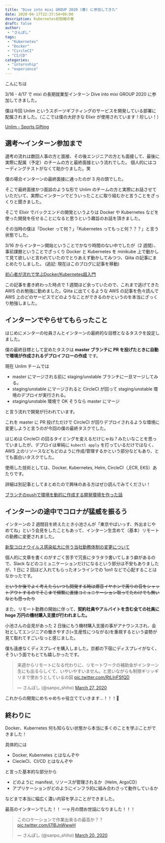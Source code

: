 ```yaml
---
title: "Dive into mixi GROUP 2020 (春) に参加してきた"
date: 2020-04-17T22:37:54+09:00
description: Kubernetes初挑戦の巻
draft: false
author:
 - "さんぽし"
tags:
 - "Kubernetes"
 - "Docker"
 - "CircleCI"
 - "CI/CD"
categories:
 - "internship"
 - "experience"
---
```


こんにちは

3/16 - 4/17 で mixi の長期就業型インターン Dive into mixi GROUP 2020 に参加してきました。

僕は今回 Unlim というスポーツギフティングのサービスを開発している部署に配属されました。（ここでは僕の大好きな Elixir が使用されています！珍しい！）

[Unlim - Sports Gifting](https://unlim.team/)

## 選考〜インターン参加まで
選考の流れは数回人事の方と面接、その後エンジニアの方とも面接して、最後に実際に配属（予定）のチームの方と最終面接という流れでした。
個人的にはコーディングテストがなくて助かりました。笑


僕の場合インターンの最終面接に通ったのが 3 月の頭でした。

そこで最終面接かつ面談のような形で Unlim のチームの方と実際にお話させていただいて、実際にインターンでどういったことに取り組むかと言うことをざっくりと聞きました。

そこで Elixir でバックエンドの開発というよりは Docker や Kubernetes などを使った開発を任せることになると思うという趣旨のお話を頂きました。

その当時の僕は「Docker って何？」「Kubernetes ってもっと何？？？」と言う状態でした。

3/16 からインターン開始ということでかなり時間のない中でしたが（2 週間）、事前課題ということでざっくり Docker と Kubernetes を minikube 上で動かして見て欲しいと言われていたのでとりあえず動かしてみつつ、Qiita の記事にまとめたりしました。
(追記: 現在はこのブログに記事を移動)

[初心者が流れで学ぶDocker/Kubernetes超入門](/posts/2020-03-08-qiita-fc8082f3d303c04cca2e/)

この記事を書き終わった時点で 1 週間ほど余っていたので、これまで逃げてきた AWS のお勉強に勤めました。Qiita に出てくるような AWS の記事を色々読んで AWS 上のどのサービスでどのようなことができるのかというのを本当にざっくり勉強しました。


## インターンでやらせてもらったこと
はじめにメンターの社員さんとインターンの最終的な目標となるタスクを設定しました。

僕の最終目標として定めたタスクは
**master ブランチに PR を投げたときに自動で環境が作成されるデプロイフローの作成**
です。

現在 Unlim チームでは

- master にマージされる前に staging/unstable ブランチに一旦マージしてみる。
- staging/unstable にマージされると CircleCI が回って staging/unstable 環境のデプロイが実行される。
- staging/unstable 環境で OK そうなら master にマージ

と言う流れで開発が行われています。

これを master に PR 投げただけで CircleCI が回りデプロイされるような環境に変更しようと言うのが今回の僕の最終タスクでした。

はじめは CircleCI の回るタイミングを変えるだけじゃね？みたいなことを思っていましたが、デプロイは単純に `kubectl apply` を打っているだけではなく、AWS 上のリソースなどもどのように作成/管理するかという部分などもあり、とても面白いタスクでした。

使用した技術としては、Docker, Kubernetes, Helm, CircleCI（,ECR, EKS）あたりです。

詳細は別記事としてまとめたので興味のある方はぜひ読んでみてください！

[ブランチのpushで環境を動的に作成する開発環境を作った話](/posts/2020-04-13-qiita-c2ca5ebc56ade9b79b33/)



## インターンの途中でコロナが猛威を振るう
インターンの 2 週間目を終えたとき小池さんが「東京やばいっす、外出まじやめてね」という会見をしたこともあって、インターン生含めて（基本）リモートの勤務に変更されました。

[新型コロナウイルス感染拡大に伴う当社勤務体制の変更について](https://mixi.co.jp/press/2020/0327/3923/index.html)

個人的に文章を書くのがすごく苦手で冗長にタラタラ書いてしまう癖があるので、Slack などのコミュニケーションだけになるという部分は不安もありましたが、1 日に 2 回ほど入れてもらったオンラインでの 1on1 などで心配することはなかったです。

~~というか後でよく考えたらいつも開発する時は爆音イヤホンで周りの音をシャットアウトするのでそこまで頻繁に直接コミュニケーション取ってたわけでも無いなとも思ったり~~

また、リモート勤務の開始に伴って、**契約社員やアルバイトを含む全ての社員に hoge 万円の機材購入支援が行われました。**

小池さんの会見があった 2 日後にもう機材購入支援の事がアナウンスされ、会社としてエンジニアの働きやすさ(=生産性につながる)を重視するという姿勢が見て取れてすごいなっと感じました。

僕も遠慮なくディスプレイを購入しました。京都の下宿にディスプレイがなく、そういう面でもとても嬉しかったです。

<blockquote class="twitter-tweet"><p lang="ja" dir="ltr">来週からリモートになる代わりに、リモートワークの補助金がインターン生にも出るらしくて、いやいやすいません。と思いながらも制限ギリッギリまで使おうとしているの図 <a href="https://t.co/RtLInFSfQD">pic.twitter.com/RtLInFSfQD</a></p>&mdash; さんぽし (@sanpo_shiho) <a href="https://twitter.com/sanpo_shiho/status/1243505596738895872?ref_src=twsrc%5Etfw">March 27, 2020</a></blockquote> <script async src="https://platform.twitter.com/widgets.js" charset="utf-8"></script>

これからの開発にめちゃめちゃ役立てていきます…！！！💪


## 終わりに
Docker、Kubernetes 何も知らない状態から本当に多くのことを学ぶことができました！

具体的には

- Docker, Kubernetes とはなんぞや
- CiecleCI、CI/CD とはなんぞや

と言った基本的な部分から

- どのように manifest, リソースが管理されるか（Helm, ArgoCD）
- アプリケーションがどのようにインフラ的に組み合わさって動作しているか

などまで本当に幅広く濃い内容を学ぶことができました。

最高のインターンでした！！
一ヶ月の間お世話になりました！！！

<blockquote class="twitter-tweet"><p lang="ja" dir="ltr">このロケーションで作業出来るの最高か？？ <a href="https://t.co/I7lBJnWwwH">pic.twitter.com/I7lBJnWwwH</a></p>&mdash; さんぽし (@sanpo_shiho) <a href="https://twitter.com/sanpo_shiho/status/1240830793032720384?ref_src=twsrc%5Etfw">March 20, 2020</a></blockquote> <script async src="https://platform.twitter.com/widgets.js" charset="utf-8"></script>
